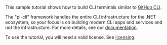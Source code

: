 ﻿This sample tutorial shows how to build CLI terminals similar to [GitHub CLI](https://cli.github.com/).

The "pi-cli" framework handles the entire CLI infrastructure for the .NET ecosystem,  so your focus is on building modern CLI apps and services and not the infrastructure. For more details, see our [documentation](https://docs.perpetualintelligence.com/articles/pi-cli/framework.html).

To use the tutorial, you will need a valid license. See [licensing](https://terms.perpetualintelligence.com/articles/licensing.html).